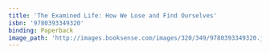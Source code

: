 ```yaml
---
title: 'The Examined Life: How We Lose and Find Ourselves'
isbn: '9780393349320'
binding: Paperback
image_path: 'http://images.booksense.com/images/320/349/9780393349320.jpg'
---
```


